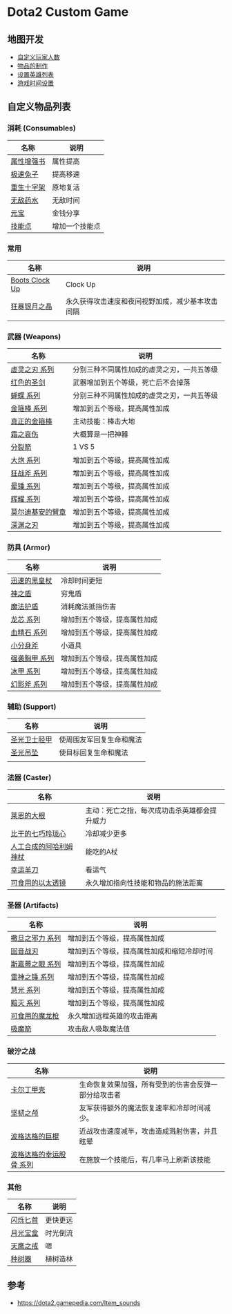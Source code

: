 # Dota2 Custom Game







## 地图开发

- [自定义玩家人数](Learn/自定义玩家人数.md)
- [物品的制作](Learn/物品的制作.md)
- [设置英雄列表](Learn/设置英雄列表.md)
- [游戏时间设置](Learn/游戏时间设置.md)



## 自定义物品列表



### 消耗 (Consumables)

| 名称                                               | 说明           |
| -------------------------------------------------- | -------------- |
| [属性增强书](Item/books_of_stats/README.md)        | 属性提高       |
| [极速兔子](Item/speed_rabbit/README.md)            | 提高移速       |
| [重生十字架](Item/mjz_reincarnate_stone/README.md) | 原地复活       |
| [无敌药水](Item/mjz_invincible_potion/README.md)   | 无敌时间       |
| [元宝](Item/mjz_chinese_gold/README.md)            | 金钱分享       |
| [技能点](Item/mjz_ability_point/README.md)         | 增加一个技能点 |



### 常用

| 名称                                                | 说明                                             |
| --------------------------------------------------- | ------------------------------------------------ |
| [Boots Clock Up](Item/mjz_boots_clock_up/README.md) | Clock Up                                         |
| [狂暴银月之晶](Item/mjz_rage_moon_shard/README.md)  | 永久获得攻击速度和夜间视野加成，减少基本攻击间隔 |
|                                                     |                                                  |



### 武器 (Weapons)

| 名称                                                | 说明                                       |
| --------------------------------------------------- | ------------------------------------------ |
| [虚灵之刃 系列](Item/mjz_ethereal_blade/README.md)  | 分别三种不同属性加成的虚灵之刃，一共五等级 |
| [红色的圣剑](Item/red_divine_rapier/README.md)      | 武器增加到五个等级，死亡后不会掉落         |
| [蝴蝶 系列](Item/mjz_butterfly/README.md)           | 分别三种不同属性加成的虚灵之刃，一共五等级 |
| [金箍棒 系列](Item/mjz_monkey_king_bar/README.md)   | 增加到五个等级，提高属性加成               |
| [真正的金箍棒](Item/real_monkey_king_bar/README.md) | 主动技能：棒击大地                         |
| [霜之哀伤](Item/mjz_frostmourne/README.md)          | 大概算是一把神器                           |
| [分裂箭](Item/split_shot/README.md)                 | 1 VS 5                                     |
| [大炮 系列](Item/mjz_daedalus/README.md)            | 增加到五个等级，提高属性加成               |
| [狂战斧 系列](Item/mjz_battlefury/README.md)        | 增加到五个等级，提高属性加成               |
| [晕锤 系列](Item/mjz_basher/README.md)              | 增加到五个等级，提高属性加成               |
| [辉耀 系列](Item/mjz_radiance/README.md)            | 增加到五个等级，提高属性加成               |
| [莫尔迪基安的臂章](Item/mjz_armlet/README.md)       | 增加到五个等级，提高属性加成               |
| [深渊之刃](Item/mjz_abyssal_blade/README.md)        | 增加到五个等级，提高属性加成               |



### 防具 (Armor)

| 名称                                                 | 说明                         |
| ---------------------------------------------------- | ---------------------------- |
| [迅速的黑皇杖](Item/black_king_bar_faster/README.md) | 冷却时间更短                 |
| [神之盾](Item/god_shield/README.md)                  | 穷鬼盾                       |
| [魔法护盾](Item/mana_shield/README.md)               | 消耗魔法抵挡伤害             |
| [龙芯 系列](Item/mjz_heart/README.md)                | 增加到五个等级，提高属性加成 |
| [血精石 系列](Item/mjz_bloodstone/README.md)         | 增加到五个等级，提高属性加成 |
| [小分身斧](Item/mjz_little_manta/README.md)          | 小道具                       |
| [强袭胸甲 系列](Item/mjz_assault/README.md)          | 增加到五个等级，提高属性加成 |
| [冰甲 系列](Item/mjz_shivas_guard/README.md)         | 增加到五个等级，提高属性加成 |
| [幻影斧 系列](Item/mjz_manta/README.md)              | 增加到五个等级，提高属性加成 |



### 辅助 (Support)

| 名称                                                         | 说明                     |
| ------------------------------------------------------------ | ------------------------ |
| [圣光卫士胫甲](Item/mjz_guardian_greaves_holy_light/README.md) | 使周围友军回复生命和魔法 |
| [圣光吊坠](Item/mjz_great_holy_locket/README.md)             | 使目标回复生命和魔法     |
|                                                              |                          |



### 法器 (Caster)

| 名称                                                         | 说明                                         |
| ------------------------------------------------------------ | -------------------------------------------- |
| [莱恩的大根](Item/mjz_dagon/README.md)                       | 主动：死亡之指，每次成功击杀英雄都会提升威力 |
| [比干的七巧玲珑心](Item/bigan_octarine_core/README.md)       | 冷却减少更多                                 |
| [人工合成的阿哈利姆神杖](Item/aghanim's_scepter_synth/README.md) | 能吃的A杖                                    |
| [幸运羊刀](Item/mjz_luck_sheepstick/README.md)               | 看运气                                       |
| [可食用的以太透镜](Item/mjz_aether_lens/README.md)           | 永久增加指向性技能和物品的施法距离           |



### 圣器 (Artifacts)

| 名称                                              | 说明                                       |
| ------------------------------------------------- | ------------------------------------------ |
| [撒旦之邪力 系列](Item/mjz_satanic/README.md)     | 增加到五个等级，提高属性加成               |
| [回音战刃](Item/echo_sabre/README.md)             | 增加到五个等级，提高属性加成和缩短冷却时间 |
| [斯嘉蒂之眼 系列](Item/mjz_skadi/README.md)       | 增加到五个等级，提高属性加成               |
| [雷神之锤 系列](Item/mjz_mjollnir/README.md)      | 增加到五个等级，提高属性加成               |
| [慧光 系列](Item/mjz_kaya/README.md)              | 增加到五个等级，提高属性加成               |
| [黯灭 系列](Item/mjz_desolator/README.md)         | 增加到五个等级，提高属性加成               |
| [可食用的魔龙枪](Item/mjz_dragon_lance/README.md) | 永久增加远程英雄的攻击距离                 |
| [吸魔箭](Item/mjz_mana_staff/README.md)           | 攻击敌人吸取魔法值                         |



### 破泞之战

| 名称                                                         | 说明                                                 |
| ------------------------------------------------------------ | ---------------------------------------------------- |
| [卡尔丁甲壳](Item/mjz_carapace_of_qaldin/README.md)          | 生命恢复效果加强，所有受到的伤害会反弹一部分给攻击者 |
| [坚韧之颅](Item/mjz_preserved_skull/README.md)               | 友军获得额外的魔法恢复速率和冷却时间减少。           |
| [波格达格的巨棍](Item/mjz_bogduggs_cudgel/README.md)         | 近战攻击速度减半，攻击造成溅射伤害，并且眩晕         |
| [波格达格的幸运股骨 系列](Item/mjz_bogduggs_lucky_femur/README.md) | 在施放一个技能后，有几率马上刷新该技能               |



### 其他

| 名称                                              | 说明     |
| ------------------------------------------------- | -------- |
| [闪烁匕首](Item/blink_dagger/README.md)           | 更快更远 |
| [月光宝盒](Item/moonlight_treasure_box/README.md) | 时光倒流 |
| [天鹰之戒](Item/ring_of_aquila/README.md)         | 嗯       |
| [种树器](Item/branches_machine/README.md)         | 植树造林 |





## 参考

- https://dota2.gamepedia.com/Item_sounds